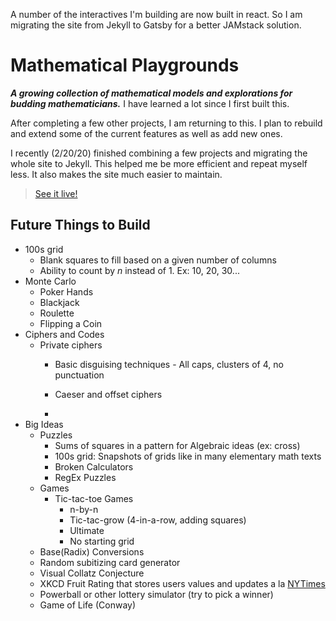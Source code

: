 A number of the interactives I'm building are now built in react. So I am migrating the site from Jekyll to Gatsby for a better JAMstack solution.

# Mathematical Playgrounds

**_A growing collection of mathematical models and explorations for budding mathematicians._** I have learned a lot since I first built this.

After completing a few other projects, I am returning to this. I plan to rebuild and extend some of the current features as well as add new ones.

I recently (2/20/20) finished combining a few projects and migrating the whole site to Jekyll. This helped me be more efficient and repeat myself less. It also makes the site much easier to maintain.

> [See it live!](http://play.mathfireworks.com/)

## Future Things to Build

- 100s grid
  - Blank squares to fill based on a given number of columns
  - Ability to count by _n_ instead of 1. Ex: 10, 20, 30...
- Monte Carlo
  - Poker Hands
  - Blackjack
  - Roulette
  - Flipping a Coin
- Ciphers and Codes
  - Private ciphers
    - Basic disguising techniques - All caps, clusters of 4, no punctuation

    - Caeser and offset ciphers
    -
- Big Ideas
  - Puzzles
    - Sums of squares in a pattern for Algebraic ideas (ex: cross)
    - 100s grid: Snapshots of grids like in many elementary math texts
    - Broken Calculators
    - RegEx Puzzles
  - Games
    - Tic-tac-toe Games
      - n-by-n
      - Tic-tac-grow (4-in-a-row, adding squares)
      - Ultimate
      - No starting grid
  - Base(Radix) Conversions
  - Random subitizing card generator
  - Visual Collatz Conjecture
  - XKCD Fruit Rating that stores users values and updates a la [NYTimes](https://www.nytimes.com/interactive/2017/08/09/upshot/game-of-thrones-chart.html)
  - Powerball or other lottery simulator (try to pick a winner)
  - Game of Life (Conway)

